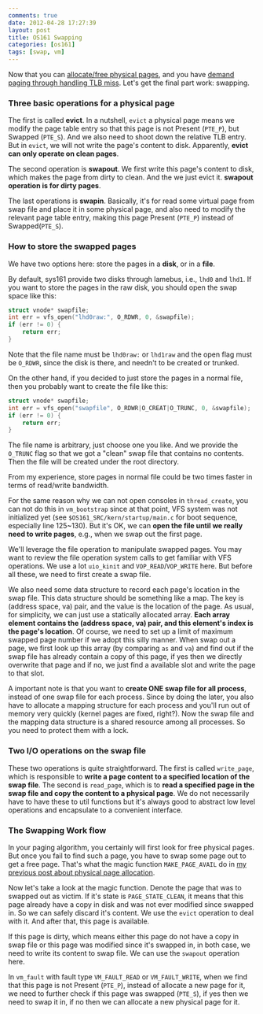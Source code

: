 ```yaml
---
comments: true
date: 2012-04-28 17:27:39
layout: post
title: OS161 Swapping
categories: [os161]
tags: [swap, vm]
---
```


Now that you can [allocate/free physical pages][physical], and you have [demand paging
through handling TLB miss][tlb]. Let's get the final part work: swapping.

[physical]: /2012/04/24/os161-physical-page-management
[tlb]: /2012/04/27/os161-tlb-miss-and-page-fault

<!-- more -->


### Three basic operations for a physical page

The first is called **evict**. In a nutshell, `evict` a physical page means we
modify the page table entry so that this page is not Present (`PTE_P`), but
Swapped (`PTE_S`). And we also need to shoot down the relative TLB entry. But in
`evict`, we will not write the page's content to disk. Apparently, **evict can
only operate on clean pages**.

The second operation is **swapout**. We first write this page's content to
disk, which makes the page from dirty to clean. And the we just evict it.
**swapout operation is for dirty pages**.

The last operations is **swapin**. Basically, it's for read some virtual page
from swap file and place it in some physical page, and also need to modify
the relevant page table entry, making this page Present (`PTE_P`) instead of
Swapped(`PTE_S`).


### How to store the swapped pages

We have two options here: store the pages in a **disk**, or in a **file**. 

By default, sys161 provide two disks through lamebus, i.e., `lhd0` and `lhd1`. If
you want to store the pages in the raw disk, you should open the swap space like
this:

``` c
struct vnode* swapfile;
int err = vfs_open("lhd0raw:", O_RDWR, 0, &swapfile);
if (err != 0) {
    return err;
}
```

Note that the file name must be `lhd0raw:` or `lhd1raw` and the open flag must
be `O_RDWR`, since the disk is there, and needn't to be created or trunked.


On the other hand, if you decided to just store the pages in a normal file, then
you probably want to create the file like this:

``` c
struct vnode* swapfile;
int err = vfs_open("swapfile", O_RDWR|O_CREAT|O_TRUNC, 0, &swapfile);
if (err != 0) {
    return err;
}
```

The file name is arbitrary, just choose one you like. And we provide the
`O_TRUNC` flag so that we got a "clean" swap file that contains no contents.
Then the file will be created under the root directory. 

From my experience, store pages in normal file could be two times faster in
terms of read/write bandwidth.

For the same reason why we can not open consoles in `thread_create`, you can not 
do this in `vm_bootstrap` since at that point, VFS system 
was not initialized yet (see `$OS161_SRC/kern/startup/main.c` for boot sequence, 
especially line 125~130). But it's OK, we can **open the file until we really 
need to write pages**, e.g., when we swap out the first page. 

We'll leverage the file operation to manipulate swapped pages. You may want to
review the file operation system calls to get familiar with VFS operations. We
use a lot `uio_kinit` and `VOP_READ`/`VOP_WRITE` here. But before all these, we need
to first create a swap file. 

We also need some data structure to record each page's location in the swap
file. This data structure should be something like a map. The key is (address
space, va) pair, and the value is the location of the page. As usual, for
simplicity, we can just use a statically allocated array. **Each array element
contains the (address space, va) pair, and this element's index is the page's
location**. Of course, we need to set up a limit of maximum swapped page number
if we adopt this silly manner. When swap out a page, we first look up this
array (by comparing `as` and `va`) and find out if the swap file has already
contain a copy of this page, if yes then we directly overwrite that page and if
no, we just find a available slot and write the page to that slot.

A important note is that you want to **create ONE swap file for all process**,
instead of one swap file for each process. Since by doing the later, you also
have to allocate a mapping structure for each process and you'll run out of
memory very quickly (kernel pages are fixed, right?). Now the swap file and the
mapping data structure is a shared resource among all processes. So you need to
protect them with a lock.


### Two I/O operations on the swap file

These two operations is quite straightforward. The first is called `write_page`,
which is responsible to **write a page content to a specified location of the
swap file**. The second is `read_page`, which is to **read a specified page in
the swap file and copy the content to a physical page**. We do not necessarily
have to have these to util functions but it's always good to abstract low level
operations and encapsulate to a convenient interface.


### The Swapping Work flow

In your paging algorithm, you certainly will first look for free physical
pages. But once you fail to find such a page, you have to swap some page out
to get a free page. That's what the magic function `MAKE_PAGE_AVAIL` do in 
[my previous post about physical page allocation][physical].

Now let's take a look at the magic function. Denote the page that was to
swapped out as victim. If it's state is `PAGE_STATE_CLEAN`, it means that this
page already have a copy in disk and was not ever modified since swapped in. So
we can safely discard it's content. We use the `evict` operation to deal with it.
And after that, this page is available.

If this page is dirty, which means either this page do not have a copy in swap
file or this page was modified since it's swapped in, in both case, we need to
write its content to swap file. We can use the `swapout` operation here.

In `vm_fault` with fault type `VM_FAULT_READ` or `VM_FAULT_WRITE`, when we find that
this page is not Present (`PTE_P`), instead of allocate a new page for it, we
need to further check if this page was swapped (`PTE_S`), if yes then we need to
swap it in, if no then we can allocate a new physical page for it.
